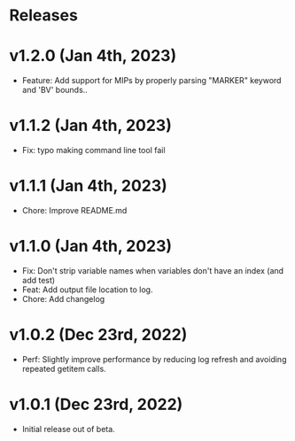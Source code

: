 # Releases

# v1.2.0 (Jan 4th, 2023)

- Feature: Add support for MIPs by properly parsing "MARKER" keyword and 'BV' bounds..

# v1.1.2 (Jan 4th, 2023)

- Fix: typo making command line tool fail

# v1.1.1 (Jan 4th, 2023)

- Chore: Improve README.md

# v1.1.0 (Jan 4th, 2023)

- Fix: Don't strip variable names when variables don't have an index (and add test)
- Feat: Add output file location to log.
- Chore: Add changelog

# v1.0.2 (Dec 23rd, 2022)

- Perf: Slightly improve performance by reducing log refresh and avoiding repeated getitem calls.

# v1.0.1 (Dec 23rd, 2022)

- Initial release out of beta.